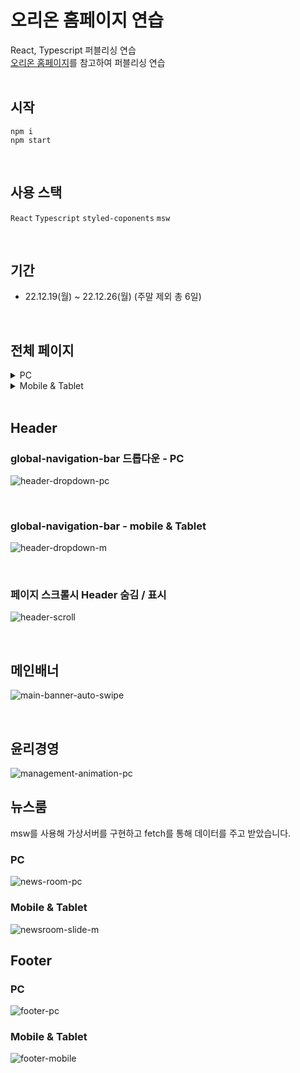 # 오리온 홈페이지 연습
React, Typescript 퍼블리싱 연습 <br/>
[오리온 홈페이지](https://www.orionworld.com/)를 참고하여 퍼블리싱 연습 <br/>
<br/>

## 시작
```
npm i
npm start
```
<br/>

## 사용 스택
`React` `Typescript` `styled-coponents` `msw`

<br/>

## 기간
* 22.12.19(월) ~ 22.12.26(월) (주말 제외 총 6일)
<br/>

## 전체 페이지
<details>
  <summary>PC</summary>
  <div markdown="1">
    <img alt='full page PC' src='https://user-images.githubusercontent.com/78804014/209741921-d4cf621e-e511-4567-9e19-6f31e213c6f6.png'/>
  </div>
</details>
<details>
  <summary>Mobile & Tablet</summary>
  <div markdown="1">
    <img alt='full page Mobile & Tablet' src='https://user-images.githubusercontent.com/78804014/209741953-4a52512f-ba7c-4bfc-8294-15cb43e297b8.png'/>
  </div>
</details>
<br/>

## Header
### global-navigation-bar 드롭다운 - PC
![header-dropdown-pc](https://user-images.githubusercontent.com/78804014/209742054-6ae3ad9e-11c9-4cb7-a6a6-709664c3f21f.gif)

<br/>

### global-navigation-bar - mobile & Tablet
![header-dropdown-m](https://user-images.githubusercontent.com/78804014/209742059-2b6c69df-352d-433a-a22c-6c732dce37a2.gif)

<br/>

### 페이지 스크롤시 Header 숨김 / 표시
![header-scroll](https://user-images.githubusercontent.com/78804014/209742064-eaa205c1-e7ae-40db-8613-00e0533459e0.gif)

<br/>

## 메인배너
![main-banner-auto-swipe](https://user-images.githubusercontent.com/78804014/209742071-a41d6661-3f96-47a5-a1a0-0a285e9f9781.gif)

<br/>

## 윤리경영
![management-animation-pc](https://user-images.githubusercontent.com/78804014/209742088-c710885c-d0f9-49c7-8a39-90d5ab202d23.gif)
<br/>

## 뉴스룸
msw를 사용해 가상서버를 구현하고 fetch를 통해 데이터를 주고 받았습니다.
### PC
![news-room-pc](https://user-images.githubusercontent.com/78804014/209742096-bb8a4b01-3def-4176-9b0f-264dd1df6f5b.gif)
<br/>

### Mobile & Tablet
![newsroom-slide-m](https://user-images.githubusercontent.com/78804014/209742102-b8809091-717f-4498-a5fc-23990f985fb5.gif)
<br/>

## Footer
### PC
![footer-pc](https://user-images.githubusercontent.com/78804014/209743132-af5b0a5b-bcd1-44e0-8a88-6ac8ab2b4fea.PNG)
<br/>

### Mobile & Tablet
![footer-mobile](https://user-images.githubusercontent.com/78804014/209743134-19d73fe9-86de-4ccc-879a-38c682b33183.PNG)

